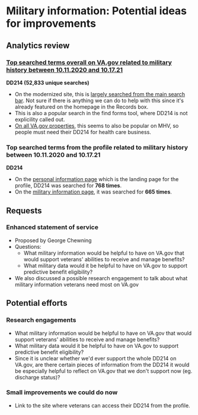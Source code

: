# Military information: Potential ideas for improvements

## Analytics review

### [Top searched terms overall on VA.gov related to military history between 10.11.2020 and 10.17.21](https://analytics.google.com/analytics/web/#/report/content-site-search-search-terms/a50123418w177519031p176188361/_u.date00=20201011&_u.date01=20211017&explorer-table.plotKeys=%5B%5D&explorer-table.rowStart=0&explorer-table.rowCount=50/)

**DD214 (52,833 unique searches)**

- On the modernized site, this is [largely searched from the main search bar](https://analytics.google.com/analytics/web/#/report/content-site-search-search-terms/a50123418w177519031p184624291/_u.date00=20201011&_u.date01=20211017&explorer-table.plotKeys=%5B%5D&_r.drilldown=analytics.searchKeyword:dd214/). Not sure if there is anything we can do to help with this since it's already featured on the homepage in the Records box.
- This is also a popular search in the find forms tool, where DD214 is not explicility called out.
- [On all VA.gov properties](https://analytics.google.com/analytics/web/#/report/content-site-search-search-terms/a50123418w177519031p176188361/_u.date00=20201011&_u.date01=20211017&explorer-table.plotKeys=%5B%5D&explorer-table.rowStart=0&explorer-table.rowCount=50&_r.drilldown=analytics.searchKeyword:dd214/), this seems to also be popular on MHV, so people must need their DD214 for health care business. 

### Top searched terms from the profile related to military history between 10.11.2020 and 10.17.21

**DD214**

- On the [personal information page](https://analytics.google.com/analytics/web/#/report/content-site-search-pages/a50123418w177519031p176188361/_u.date00=20201011&_u.date01=20211017&explorer-table.plotKeys=%5B%5D&_r.drilldown=analytics.searchStartPage:www.va.gov~2Fprofile~2Fpersonal-information~2F/) which is the landing page for the profile, DD214 was searched for **768 times**.
- On the [military information page](https://analytics.google.com/analytics/web/#/report/content-site-search-pages/a50123418w177519031p176188361/_u.date00=20201011&_u.date01=20211017&_r.drilldown=analytics.searchStartPage:www.va.gov~2Fprofile~2Fmilitary-information~2F/), it was searched for **665 times**.

## Requests

### Enhanced statement of service

- Proposed by George Chewning
- Questions:
  -  What military information would be helpful to have on VA.gov that would support veterans' abilities to receive and manage benefits?
  -  What military data would it be helpful to have on VA.gov to support predictive benefit eligibility? 
- We also discussed a possible research engagement to talk about what military information veterans need most on VA.gov

## Potential efforts

### Research engagements

-  What military information would be helpful to have on VA.gov that would support veterans' abilities to receive and manage benefits?
-  What military data would it be helpful to have on VA.gov to support predictive benefit eligibility? 
-  Since it is unclear whether we'd ever support the whole DD214 on VA.gov, are there certain pieces of information from the DD214 it would be especially helpful to reflect on VA.gov that we don't support now (eg. discharge status)?

### Small improvements we could do now

- Link to the site where veterans can access their DD214 from the profile.
